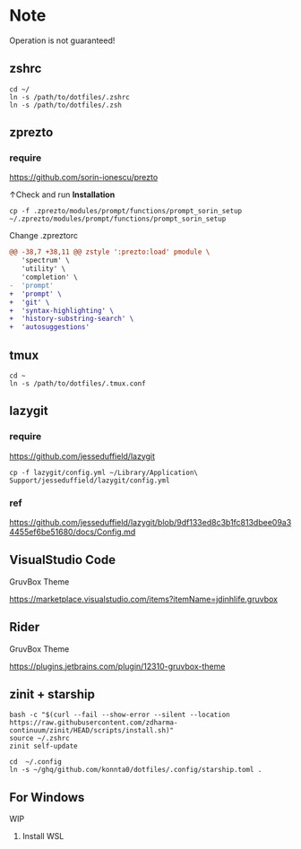 # Note
Operation is not guaranteed!

## zshrc
```
cd ~/
ln -s /path/to/dotfiles/.zshrc
ln -s /path/to/dotfiles/.zsh
```

## zprezto

### require
https://github.com/sorin-ionescu/prezto

↑Check and run **Installation** 

```
cp -f .zprezto/modules/prompt/functions/prompt_sorin_setup ~/.zprezto/modules/prompt/functions/prompt_sorin_setup
```

Change .zpreztorc
```diff
@@ -38,7 +38,11 @@ zstyle ':prezto:load' pmodule \
   'spectrum' \
   'utility' \
   'completion' \
-  'prompt'
+  'prompt' \
+  'git' \
+  'syntax-highlighting' \
+  'history-substring-search' \
+  'autosuggestions' 
```


## tmux
```
cd ~
ln -s /path/to/dotfiles/.tmux.conf
```

## lazygit
### require
https://github.com/jesseduffield/lazygit

```
cp -f lazygit/config.yml ~/Library/Application\ Support/jesseduffield/lazygit/config.yml
```

### ref
https://github.com/jesseduffield/lazygit/blob/9df133ed8c3b1fc813dbee09a34455ef6be51680/docs/Config.md


## VisualStudio Code
GruvBox Theme

https://marketplace.visualstudio.com/items?itemName=jdinhlife.gruvbox

## Rider
GruvBox Theme

https://plugins.jetbrains.com/plugin/12310-gruvbox-theme


## zinit + starship
```shell
bash -c "$(curl --fail --show-error --silent --location https://raw.githubusercontent.com/zdharma-continuum/zinit/HEAD/scripts/install.sh)"
source ~/.zshrc
zinit self-update

cd  ~/.config
ln -s ~/ghq/github.com/konnta0/dotfiles/.config/starship.toml .
```

## For Windows
WIP

1. Install WSL

